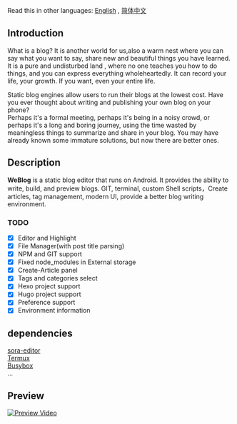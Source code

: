 Read this in other languages: [English](README.md)  , [简体中文](README-CN.md)
## Introduction 
What is a blog? It is another world for us,also a warm nest where you can say what you want to say,
share new and beautiful things you have learned.
It is a pure and undisturbed land , where no one teaches you how to do things, and you can express everything wholeheartedly.
It can record your life, your growth. If you want, even your entire life.  

Static blog engines allow users to run their blogs at the lowest cost. 
Have you ever thought about writing and publishing your own blog on your phone?  
Perhaps it's a formal meeting, perhaps it's being in a noisy crowd, or perhaps it's a long and boring journey,
using the time wasted by meaningless things to summarize and share in your blog.
You may have already known some immature solutions, but now there are better ones.

## Description
**WeBlog** is a static blog editor that runs on Android. It provides the ability to write, build, 
and preview blogs. GIT, terminal, custom Shell scripts，Create articles, tag management, modern UI, provide a better blog writing environment.
### TODO
* [x] Editor and Highlight
* [x] File Manager(with post title parsing)
* [x] NPM and GIT support
* [x] Fixed node_modules in External storage
* [x] Create-Article panel
* [x] Tags and categories select
* [x] Hexo project support
* [x] Hugo project support
* [x] Preference support
* [x] Environment information 
## dependencies
[sora-editor](https://github.com/Rosemoe/sora-editor)  
[Termux](https://github.com/termux/termux-app)  
[Busybox](https://busybox.net/)   
...  
## Preview
[![Preview Video](http://img.youtube.com/vi/vPQjNEwXghk/0.jpg)](https://www.youtube.com/watch?v=vPQjNEwXghk)
